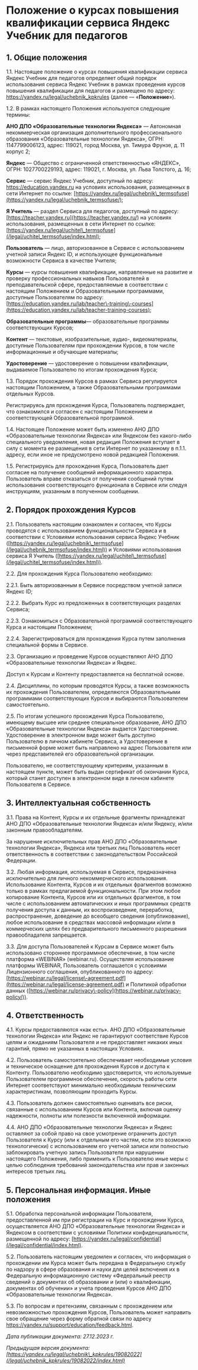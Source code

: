  Положение о курсах повышения квалификации сервиса Яндекс Учебник для педагогов
==============================================================================

  1\. Общие положения
-------------------

 1\.1\. Настоящее положение о курсах повышения квалификации сервиса Яндекс Учебник для педагогов определяет общий порядок использования сервиса Яндекс Учебник в рамках проведения курсов повышения квалификации для педагогов и размещено по адресу: <https://yandex.ru/legal/uchebnik_kpkrules> (далее — «**Положение**»). 

 1\.2\. В рамках настоящего Положения используются следующие термины:

 **АНО ДПО «Образовательные технологии Яндекса»** — Автономная некоммерческая организация дополнительного профессионального образования «Образовательные технологии Яндекса», ОГРН: 1147799006123, адрес: 119021, город Москва, ул. Тимура Фрунзе, д. 11 корпус 2;

 **Яндекс** — Общество с ограниченной ответственностью «ЯНДЕКС», ОГРН: 1027700229193, адрес: 119021, г. Москва, ул. Льва Толстого, д. 16;

 **Сервис** — сервис Яндекс Учебник, доступный по адресу: <https://education.yandex.ru> на условиях использования, размещенных в сети Интернет по ссылке: [https://yandex.ru/legal/uchebnik\_termsofuse](https://yandex.ru/legal/uchebnik_termsofuse/); 

 **Я Учитель** — раздел Сервиса для педагогов, доступный по адресу: [https://teacher.yandex.ru](https://teacher.yandex.ru/) на условиях использования, размещенных в сети Интернет по ссылке: [https://yandex.ru/legal/uchitel\_termsofuse](/legal/uchitel_termsofuse/index.html);

 **Пользователь** — лицо, авторизованное в Сервисе с использованием учетной записи Яндекс ID, и использующее функциональные возможности Сервиса в качестве Учителя;

 **Курсы** — курсы повышения квалификации, направленные на развитие и проверку профессиональных навыков Пользователей в преподавательской сфере, предоставляемые в соответствии с настоящим Положением и Образовательными программами, доступные Пользователям по адресу: [https://education.yandex.ru/lab/teacher\-training\-courses](https://education.yandex.ru/lab/teacher-training-courses);

 **Образовательные программы**— образовательные программы соответствующих Курсов;

 **Контент** — текстовые, изобразительные, аудио\-, видеоматериалы, доступные Пользователям при прохождении Курсов, в том числе информационные и обучающие материалы;

 **Удостоверение** — удостоверение о повышении квалификации, выдаваемое Пользователю по итогам прохождения Курса;

 1\.3\. Порядок прохождения Курсов в рамках Сервиса регулируется настоящим Положением, а также Образовательными программами отдельных Курсов.

 Регистрируясь для прохождения Курса, Пользователь подтверждает, что ознакомился и согласен с настоящим Положением и соответствующей Образовательной программой.

 1\.4\. Настоящее Положение может быть изменено АНО ДПО «Образовательные технологии Яндекса» или Яндексом без какого\-либо специального уведомления, новая редакция Положения вступает в силу с момента ее размещения в сети Интернет по указанному в п.1\.1\. адресу, если иное не предусмотрено новой редакцией Положения.

 1\.5\. Регистрируясь для прохождения Курса, Пользователь дает согласие на получение сообщений информационного характера. Пользователь вправе отказаться от получения сообщений путем использования соответствующего функционала в Сервисе или следуя инструкциям, указанным в полученном сообщении.

  2\. Порядок прохождения Курсов
------------------------------

 2\.1\. Пользователь настоящим ознакомлен и согласен, что Курсы проводятся с использованием функциональности Сервиса и в соответствии с Условиями использования сервиса Яндекс Учебник ([https://yandex.ru/legal/uchebnik\_termsofuse](/legal/uchebnik_termsofuse/index.html)) и Условиями использования сервиса Я Учитель ([https://yandex.ru/legal/uchitel\_termsofuse](/legal/uchitel_termsofuse/index.html)).

 2\.2\. Для прохождения Курса Пользователю необходимо: 

 2\.2\.1\. Быть авторизованным в Сервисе посредством учетной записи Яндекс ID;

 2\.2\.2\. Выбрать Курс из предложенных в соответствующих разделах Сервиса;

 2\.2\.3\. Ознакомиться с Образовательной программой соответствующего Курса и настоящим Положением;

 2\.2\.4\. Зарегистрироваться для прохождения Курса путем заполнения специальной формы в Сервисе.

 2\.3\. Организацию и проведение Курсов осуществляют АНО ДПО «Образовательные технологии Яндекса» и Яндекс.

 Доступ к Курсам и Контенту предоставляется на бесплатной основе.

 2\.4\. Дисциплины, по которым проводятся Курсы, а также возможность их прохождения Пользователем, определяются Образовательными программами соответствующих Курсов и выбираются Пользователем самостоятельно.

 2\.5\. По итогам успешного прохождения Курса Пользователю, имеющему высшее или среднее специальное образование, АНО ДПО «Образовательные технологии Яндекса» выдается Удостоверение. Удостоверение в электронном виде может быть доступно Пользователю в личном кабинете Сервиса, а Удостоверение в письменной форме может быть направлено на адрес Пользователя или через представителей его образовательной организации.

 Пользователю, не соответствующему критериям, указанным в настоящем пункте, может быть выдан сертификат об окончании Курса, который станет доступен в электронном виде в личном кабинете Пользователя в Сервисе.

  3\. Интеллектуальная собственность
----------------------------------

 3\.1\. Права на Контент, Курсы и их отдельные фрагменты принадлежат АНО ДПО «Образовательные технологии Яндекса» и/или Яндексу, и/или законным правообладателям.

 За нарушение исключительных прав АНО ДПО «Образовательные технологии Яндекса», Яндекса или третьих лиц Пользователь несет ответственность в соответствии с законодательством Российской Федерации.

 3\.2\. Любая информация, используемая в Сервисе, предназначена исключительно для личного некоммерческого использования. Использование Контента, Курсов и их отдельных фрагментов возможно только в рамках предлагаемой функциональности. При этом любое копирование Контента, Курсов или их отдельных фрагментов, в том числе с использованием автоматических и иных программных средств получения доступа к данным, их воспроизведение, переработка, распространение, доведение до всеобщего сведения (опубликование), любое использование в средствах массовой информации и/или в коммерческих целях без предварительного письменного разрешения правообладателя запрещается.

 3\.3\. Для доступа Пользователей к Курсам в Сервисе может быть использовано стороннее программное обеспечение, в том числе платформа «WEBINAR» (webinar.ru). Осуществляя использование платформы WEBINAR, Пользователь соглашается с условиями Лицензионного соглашения, опубликованного по адресу: [https://webinar.ru/legal/license\-agreement.pdf](https://webinar.ru/legal/license-agreement.pdf) и Политикой обработки данных ([https://webinar.ru/privacy\-policy](https://webinar.ru/privacy-policy/)).

  4\. Ответственность
-------------------

 4\.1\. Курсы предоставляются «как есть». АНО ДПО «Образовательные технологии Яндекса» или Яндекс не гарантируют соответствие Курсов целям и ожиданиям Пользователя и не предоставляет никаких иных гарантий, прямо не указанных в настоящих Условиях.

 4\.2\. Пользователь самостоятельно обеспечивает необходимые условия и техническое оснащение для прохождения Курсов и доступа к Контенту. Пользователю необходимо удостоверится, что используемые Пользователем программное обеспечение, скорость работы сети Интернет соответствуют минимально необходимым техническим характеристикам, позволяющим проходить Курсы.

 4\.3\. Пользователь должен самостоятельно оценивать все риски, связанные с использованием Курсов или Контента, включая оценку надежности, полноты или полезности включенной информации.

 4\.4\. АНО ДПО «Образовательные технологии Яндекса» и Яндекс оставляют за собой право на свое усмотрение ограничить доступ Пользователя к Курсу (или к отдельным его частям, если это возможно технологически) с использованием его учетной записи или полностью заблокировать учетную запись Пользователя при нарушении настоящего Положения, либо применить к Пользователю иные меры с целью соблюдения требований законодательства или прав и законных интересов третьих лиц.

  5\. Персональная информация. Иные положения
-------------------------------------------

 5\.1\. Обработка персональной информации Пользователя, предоставленной им при регистрации на Курс и прохождении Курса, осуществляется АНО ДПО «Образовательные технологии Яндекса» и Яндексом в соответствии с условиями Политики конфиденциальности, размещенной по адресу: [https://yandex.ru/legal/confidential](/legal/confidential/index.html).

 5\.2\. Пользователь настоящим уведомлен и согласен, что информация о прохождении им Курса может быть передана в Федеральную службу по надзору в сфере образования и науки для целей включения их в Федеральную информационную систему «Федеральный реестр сведений о документах об образовании и (или) о квалификации, документах об обучении» и учета проведения Курсов АНО ДПО «Образовательные технологии Яндекса».

 5\.3\. По вопросам и претензиям, связанным с прохождением или невозможностью прохождения Курсов, Пользователь может направить свое обращение через форму обратной связи по адресу <https://yandex.ru/support/education/feedback.html>. 

 *Дата публикации документа: 27\.12\.2023 г.*

  *Предыдущая версия документа: [https://yandex.ru/legal/uchebnik\_kpkrules/19082022](/legal/uchebnik_kpkrules/19082022/index.html)* 

  
